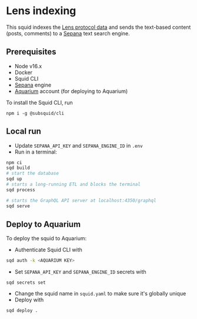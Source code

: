 # Lens indexing

This squid indexes the [Lens protocol data](https://lens.xyz) and sends the text-based content (posts, comments) to a [Sepana](https://sepana.io) text search engine.


## Prerequisites

- Node v16.x
- Docker
- Squid CLI
- [Sepana](https://sepana.io) engine
- [Aquarium](https://app.subsquid.io) account (for deploying to Aquarium)

To install the Squid CLI, run 

```
npm i -g @subsquid/cli
```


## Local run

- Update `SEPANA_API_KEY` and `SEPANA_ENGINE_ID` in `.env`
- Run in a terminal:
```bash
npm ci
sqd build
# start the database
sqd up
# starts a long-running ETL and blocks the terminal
sqd process

# starts the GraphQL API server at localhost:4350/graphql
sqd serve
```

## Deploy to Aquarium

To deploy the squid to Aquarium:

- Authenticate Squid CLI with
```bash
sqd auth -k <AQUARIUM KEY>
```
- Set `SEPANA_API_KEY` and `SEPANA_ENGINE_ID` secrets with 
```
sqd secrets set
```
- Change the squid name in `squid.yaml` to make sure it's globally unique
- Deploy with

```bash
sqd deploy .
```
